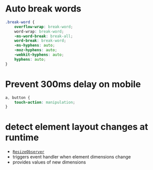 # Auto break words

```css
.break-word {
    overflow-wrap: break-word;
    word-wrap: break-word;
    -ms-word-break: break-all;
    word-break: break-word;
    -ms-hyphens: auto;
    -moz-hyphens: auto;
    -webkit-hyphens: auto;
    hyphens: auto;
}
```

# Prevent 300ms delay on mobile

```css
a, button {
    touch-action: manipulation;
}
```

# detect element layout changes at runtime

- [`ResizeObserver`](https://developer.mozilla.org/en-US/docs/Web/API/ResizeObserver)
- triggers event handler when element dimensions change
- provides values of new dimensions
